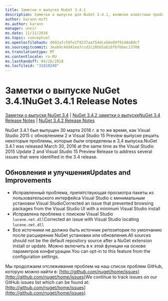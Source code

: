 ```yaml
---
title: Заметки о выпуске NuGet 3.4.1
description: Заметки о выпуске для NuGet 3.4.1, включая известные проблемы, исправленные ошибки, добавленные функции и DCR.
author: karann-msft
ms.author: karann
manager: unnir
ms.date: 11/11/2016
ms.topic: conceptual
ms.openlocfilehash: d492afc59fe2f9237aaf54dca56e09f9148a0dcf
ms.sourcegitcommit: 3eab9c4dd41ea7ccd2c28bb5ab16f6fbbec13708
ms.translationtype: MT
ms.contentlocale: ru-RU
ms.lasthandoff: 04/26/2018
ms.locfileid: "31819249"
---
```

# <a name="nuget-341-release-notes"></a><span data-ttu-id="648e7-103">Заметки о выпуске NuGet 3.4.1</span><span class="sxs-lookup"><span data-stu-id="648e7-103">NuGet 3.4.1 Release Notes</span></span>

<span data-ttu-id="648e7-104">[Заметки о выпуске NuGet 3.4](../release-notes/nuget-3.4.md) | [NuGet 3.4.2 заметки о выпуске](../release-notes/nuget-3.4.2.md)</span><span class="sxs-lookup"><span data-stu-id="648e7-104">[NuGet 3.4 Release Notes](../release-notes/nuget-3.4.md) | [NuGet 3.4.2 Release Notes](../release-notes/nuget-3.4.2.md)</span></span>

<span data-ttu-id="648e7-105">NuGet 3.4.1 был выпущен 30 марта 2016 г. в то же время, как Visual Studio 2015 с обновлением 2 и Visual Studio 15 Preview выпуске решить некоторые проблемы, которые были определены в 3,4 выпуска.</span><span class="sxs-lookup"><span data-stu-id="648e7-105">NuGet 3.4.1 was released March 30, 2016 at the same time as the Visual Studio 2015 Update 2 and Visual Studio 15 Preview Release to address several issues that were identified in the 3.4 release.</span></span>

## <a name="updates-and-improvements"></a><span data-ttu-id="648e7-106">Обновления и улучшения</span><span class="sxs-lookup"><span data-stu-id="648e7-106">Updates and Improvements</span></span>

* <span data-ttu-id="648e7-107">Исправленный проблема, препятствующая просмотра пакеты из пользовательского интерфейса Visual Studio с минимальным установки Visual Studio</span><span class="sxs-lookup"><span data-stu-id="648e7-107">Corrected an issue that prevented browsing packages from the Visual Studio UI with a minimum Visual Studio install</span></span>
* <span data-ttu-id="648e7-108">Исправлена проблема с поиском Visual Studio `lucene.net.dll`</span><span class="sxs-lookup"><span data-stu-id="648e7-108">Corrected an issue with Visual Studio locating `lucene.net.dll`</span></span>
* <span data-ttu-id="648e7-109">Все источники не должно быть источник репозитория по умолчанию после расширение NuGet установки или обновления.</span><span class="sxs-lookup"><span data-stu-id="648e7-109">All sources should not be the default repository source after a NuGet extension install or update.</span></span>  <span data-ttu-id="648e7-110">Можно включить в к этой функции на основе параметров конфигурации.</span><span class="sxs-lookup"><span data-stu-id="648e7-110">You can opt-in to this feature from the configuration settings.</span></span>

<span data-ttu-id="648e7-111">Мы продолжаем отслеживания проблем на наш список проблем GitHub, которую можно найти в: [http://github.com/nuget/home/issues](http://github.com/nuget/home/issues)</span><span class="sxs-lookup"><span data-stu-id="648e7-111">We continue to track issues on our GitHub issues list which can be found at: [http://github.com/nuget/home/issues](http://github.com/nuget/home/issues)</span></span>